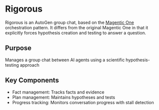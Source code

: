 # Rigorous

Rigorous is an AutoGen group chat, based on the [Magentic One](https://microsoft.github.io/autogen/stable/user-guide/agentchat-user-guide/magentic-one.html) orchestration pattern. It differs from the original Magentic One in that it explicitly forces hypothesis creation and testing to answer a question.

## Purpose

Manages a group chat between AI agents using a scientific hypothesis-testing approach

## Key Components

- Fact management: Tracks facts and evidence
- Plan management: Maintains hypotheses and tests
- Progress tracking: Monitors conversation progress with stall detection
